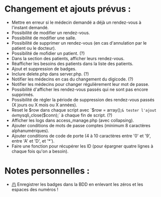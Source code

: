 # Changement et ajouts prévus :
- Mettre en erreur si le médecin demandé a déjà un rendez-vous à l'instant demandé.
- Possibilité de modifier un rendez-vous.
- Possibilité de modifier une salle.
- Possibilité de supprimer un rendez-vous (en cas d'annulation par le patient ou le docteur).
- Possibilité de mofidier un patient. (?)
- Dans la section des patients, afficher leurs rendez-vous.
- Réafficher les besoins des patients dans la liste des patients.
- Ajout et suppression de badges.
- Inclure delete.php dans server.php. (?)
- Notifier les médecins en cas du changement du digicode. (?)
- Notifier les médecins pour changer régulièrement leur mot de passe.
- Possibilité d'afficher les rendez-vous passés qui ne sont pas encore supprimés.
- Possibilité de régler la période de suppression des rendez-vous passés (X jours ou X mois ou X années).
- Reset le $row dans chaque script avec `$row = array();` & tester l'ajout de `mysqli_close($conn);` à chaque fin de script. (?)
- Afficher les logs dans access_manage.php (avec collapsing).
- Ajouter conditions de mots de passe comptes (minimum 8 caractères alphanumériques).
- Ajouter conditions de code de porte (4 à 10 caractères entre '0' et '9', entre 'A' et 'D', et '*').
- Faire une fonction pour récupérer les ID (pour épargner quatre lignes à chaque fois qu'on a besoin).

# Notes personnelles :
- <u>/!\\</u> Enregistrer les badges dans la BDD en enlevant les zéros et les espaces des numéros !
